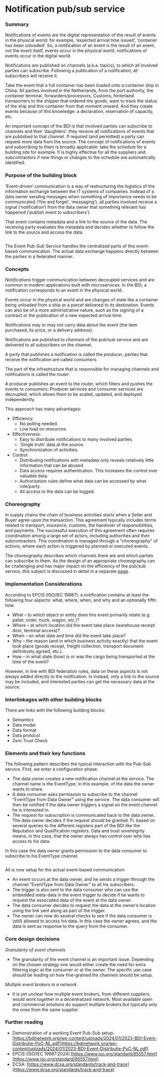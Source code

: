 # Notification pub/sub service

### Summary

Notifications of events are the digital representation of the result of events in the physical world: for example, ‘expected arrival time issued’, ‘container has been unloaded’. So, a notification of an event is the result of an event, not the event itself, events occur in the physical world, notifications of events occur in the digital world.

Notifications are published on channels (a.k.a. topics), to which all involved parties can subscribe. Following a publication of a notification, all subscribers will receive it.

Take the event that a full container has been loaded onto a container ship in China. All parties involved in the Netherlands, from the port authority, the container terminal, forwarders/processors, Customs, hinterland transporters to the shipper that ordered the goods, want to track the status of the ship and this container from that moment onward. And they create events because of this knowledge: a declaration, reservation of capacity, etc.

An important concept of the BDI is that involved parties can subscribe to channels and their ‘daughters’: they receive all notifications of events that are published to that channel. If required (and permitted) a party can request more data from the source. The concept of notifications of events and subscribing to them is broadly applicable: take the schedule for a building site for example. It is highly effective for all the suppliers and subcontractors if new things or changes to the schedule are automatically identified.

### Purpose of the building block

‘Event-driven’ communication is a way of restructuring the logistics of the information exchange between the IT systems of companies. Instead of a data owner sending messages when something of importance needs to be communicated (‘fire and forget’, ‘messaging’), all parties involved receive a signal (‘notification’) from the data owner that something relevant has happened (‘publish event to subscribers’).

That event contains metadata and a link to the source of the data. The receiving party evaluates the metadata and decides whether to follow the link to the source and access the data.

<figure><img src="../../.gitbook/assets/Afbeelding1.png" alt=""><figcaption></figcaption></figure>

The Event Pub-Sub Service handles the centralized parts of this event-based communication. The actual data exchange happens directly between the parties in a federated manner.

### Concepts

_Notifications_ trigger communication between decoupled services and are common in modern applications built with microservices. In the BDI, a notification corresponds to an event in the physical world.

_Events_ occur in the physical world and are changes of state like a container being unloaded from a ship or a parcel delivered to its destination. Events can also be of a more administrative nature, such as the signing of a contract or the publication of a new expected arrival time.

Notifications may or may not carry data about the event (the item purchased, its price, or a delivery address).

Notifications are published to _channels_ of the pub/sub service and are delivered to all subscribers on the channel.

A party that publishes a notification is called the _producer_, parties that receive the notification are called _consumers_.

The part of the infrastructure that is responsible for managing channels and notifications is called the _router_.

A producer publishes an event to the router, which filters and pushes the events to consumers. Producer services and consumer services are decoupled, which allows them to be scaled, updated, and deployed independently.

This approach has many advantages:

* Efficiency:
  * No polling needed.
  * &#x20;Low load on resources.
* Effectiveness:
  * Easy to distribute notifications to many involved parties.
  * ‘Single truth’ data at the source.
  * Synchronization of activities.
* Control:
  * Distributing notifications with metadata only reveals relatively little information that can be abused.
  * Data access requires authentication. This increases the control over valuable data.
  * Authorization rules define what data can be accessed by what role/party.
  * All access to the data can be logged.

### Choreography

In supply chains the chain of business activities starts when a Seller and Buyer agree upon the transaction. This agreement typically includes terms related to transport, insurance, customs, the handover of responsibilities, and payments. The successful execution of this agreement often requires coordination among a large set of actors, including authorities and their subcontractors. This coordination is managed through a "choreography" of actions, where each action is triggered by planned or executed events.

The choreography describes which channels there are and which parties can subscribe to them. As the design of an appropriate choreography can be challenging and has major impact on the efficiency of the pub/sub service, this subject is discussed in detail in a separate [page](event-choreography.md).

### Implementation Considerations

According to EPCIS (ISO/IEC 19987), a notification contains at least the following four aspects: what, where, when, and why and an optionally fifth: how.

* What – to which object or entity does this event primarily relate (e.g. pallet, order, truck, wagon, etc.)?
* Where – at which location did the event take place (warehouse receipt door, terminal access)?
* When – on what date and time did the event take place?
* Why – the reason (and in which business activity exactly) that the event took place (goods receipt, freight collection, transport document definitively agreed, etc.).
* How – in what state (how) is or was the cargo being transported at the time of the event?

However, in line with BDI federation rules, data on these aspects is not always added directly to the notification. In instead, only a link to the source may be included, and interested parties can get the necessary data at the source.

### Interlinkages with other building blocks

There are links with the following building blocks:

* Semantics
* Data model
* Data format
* Data protocol
* Zero Trust Check

### Elements and their key functions

The following pattern describes the typical interaction with the Pub-Sub service. First, we enter a configuration phase:

* The data owner creates a new notification channel at the service. The channel name is the EventType, in this example, of the data the owner wants to share.
* A data consumer asks permission to subscribe to the channel “EventType from Data Owner” using the service. The data consumer will then be notified if the data owner triggers a signal on the event channel he is interested in.
* The request for subscription is communicated back to the data owner. The data owner decides if the request should be granted. Fi. based on several queries to the different registers part of the BDI like the Reputation and Qualification registers. Data and trust sovereignty means, in this case, that the owner always has control over who has access to his data.

In this case the data owner grants permission to the data consumer to subscribe to his EventType channel.

<figure><img src="../../.gitbook/assets/Afbeelding1 (2).png" alt=""><figcaption></figcaption></figure>

All is now setup for the actual event-based communication:

* An event occurs at the data owner, and he sends a trigger through the channel “EventType from Data Owner” to all his subscribers.
* The trigger is also sent to the data consumer who can use the embedded meta-data in the event trigger to decide if he wants to request the associated data of the event at the data owner.
* The data consumer decides to request the data at the owner’s location using the link sent along as part of the trigger.
* The owner can now do several checks to see if the data consumer is (still) allowed to access his data. In this case the owner agrees, and the data is sent as response to the query from the consumer.

### Core design decisions

_Granularity of event channels_

* The granularity of the event channel is an important issue. Depending on the chosen strategy one would either create the need for extra filtering logic at the consumer or at the owner. The specific use case should be leading on how fine-grained the channels should be setup.

_Multiple event brokers in a network_

* It is yet unclear how multiple event brokers, from different suppliers, would work together in a decentralized network. Most available open and commercial solutions do support multiple brokers but typically only the ones from the same supplier.

### Further reading

* Demonstration of a working Event Pub-Sub setup: [https://bdinetwork.org/wp-content/uploads/2024/01/2023-BDI-Event-Distributie-PoC-NL.pdf](https://bdinetwork.org/wp-content/uploads/2024/01/2023-BDI-Event-Distributie-PoC-NL.pdf)
* EPCIS (ISO/IEC 19987:2024) [https://www.iso.org/standard/85557.html](https://www.iso.org/standard/85557.html)
* DCSA: [https://www.dcsa.org/standards/track-and-trace](https://www.dcsa.org/standards/track-and-trace)
